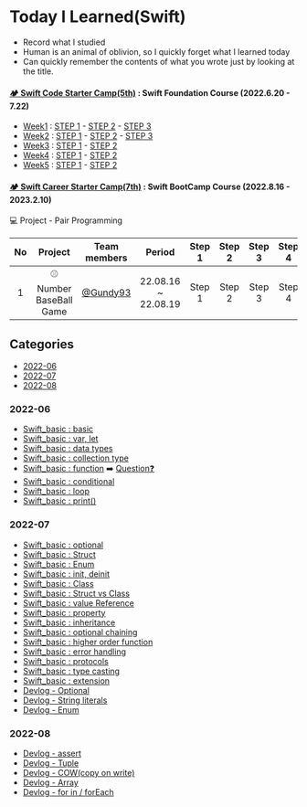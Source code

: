 # Today I Learned(Swift)

- Record what I studied
- Human is an animal of oblivion, so I quickly forget what I learned today
- Can quickly remember the contents of what you wrote just by looking at the title.

#### [🏕 Swift Code Starter Camp(5th)](https://www.yagom-academy.kr/camp/code-starter) : Swift Foundation Course (2022.6.20 - 7.22)
- [Week1](https://github.com/JaeKimdev/swift-starter-week1/commits/ss_5_menemene) : [STEP 1](https://github.com/yagom-academy/swift-starter-week1/pull/252) - [STEP 2](https://github.com/yagom-academy/swift-starter-week1/pull/281) - [STEP 3](https://github.com/yagom-academy/swift-starter-week1/pull/304)
- [Week2](https://github.com/JaeKimdev/swift-starter-week2/commits/ss_5_menemene) : [STEP 1](https://github.com/yagom-academy/swift-starter-week2/pull/269) - [STEP 2](https://github.com/yagom-academy/swift-starter-week2/pull/283) - [STEP 3](https://github.com/yagom-academy/swift-starter-week2/pull/297)
- [Week3](https://github.com/JaeKimdev/swift-starter-week3/tree/ss_5_menemene) : [STEP 1](https://github.com/yagom-academy/swift-starter-week3/pull/117) - [STEP 2](https://github.com/yagom-academy/swift-starter-week3/pull/123)
- [Week4](https://github.com/JaeKimdev/swift-starter-week4/tree/ss_5_menemene) : [STEP 1](https://github.com/yagom-academy/swift-starter-week4/pull/62) - [STEP 2](https://github.com/yagom-academy/swift-starter-week4/pull/66)
- [Week5](https://github.com/JaeKimdev/swift-starter-week5/tree/ss_5_menemene) : [STEP 1](https://github.com/yagom-academy/swift-starter-week5/pull/14) - [STEP 2](https://github.com/yagom-academy/swift-starter-week5/pull/16)

#### [🏕 Swift Career Starter Camp(7th)](https://www.yagom-academy.kr/camp/career-starter) : Swift BootCamp Course (2022.8.16 - 2023.2.10)

💻 Project - Pair Programming

| No | Project |Team members| Period | Step 1	| Step 2 | Step 3 | Step 4 | Reviewer |
|:--:|:--:|:--:|:--:|:--:|:--:|:--:|:--:|:--:|
| 1 | ⚾️ Number BaseBall Game |[@Gundy93](https://github.com/Gundy93)| 22.08.16 ~ 22.08.19 | Step 1 | Step 2 | Step 3 | Step 4 | Reviewer |

## Categories
- [2022-06](#2022-06)
- [2022-07](#2022-07)
- [2022-08](#2022-08)

### 2022-06
- [Swift_basic : basic](https://github.com/JaeKimdev/TIL/blob/main/Swift/swift_basic/01_introduce.md)
- [Swift_basic : var, let](https://github.com/JaeKimdev/TIL/blob/main/Swift/swift_basic/02_let_var.md)
- [Swift_basic : data types](https://github.com/JaeKimdev/TIL/blob/main/Swift/swift_basic/03_data_types.md)
- [Swift_basic : collection type](https://github.com/JaeKimdev/TIL/blob/main/Swift/swift_basic/04_collection_types.md)
- [Swift_basic : function](https://github.com/JaeKimdev/TIL/blob/main/Swift/swift_basic/05_fuction.md) ➡️ [Question❓](https://github.com/JaeKimdev/TIL/blob/main/Swift/swift_basic/function_question.md)
- [Swift_basic : conditional](https://github.com/JaeKimdev/TIL/blob/main/Swift/swift_basic/06_conditional.md)
- [Swift_basic : loop](https://github.com/JaeKimdev/TIL/blob/main/Swift/swift_basic/07_loop.md)
- [Swift_basic : print()](https://github.com/JaeKimdev/TIL/blob/main/Swift/swift_basic/print.md)

### 2022-07
- [Swift_basic : optional](https://github.com/JaeKimdev/TIL/blob/main/Swift/swift_basic/08_%20optional.md)
- [Swift_basic : Struct](https://github.com/JaeKimdev/TIL/blob/main/Swift/swift_basic/09_%20struct.md)
- [Swift_basic : Enum](https://github.com/JaeKimdev/TIL/blob/main/Swift/swift_basic/11_enum.md)
- [Swift_basic : init, deinit](https://github.com/JaeKimdev/TIL/blob/main/Swift/swift_basic/16_init_deinit.md)
- [Swift_basic : Class](https://github.com/JaeKimdev/TIL/blob/main/Swift/swift_basic/10_class.md)
- [Swift_basic : Struct vs Class](https://github.com/JaeKimdev/TIL/blob/main/Swift/swift_basic/12_Struct_vs_Class.md)
- [Swift_basic : value Reference](https://github.com/JaeKimdev/TIL/blob/main/Swift/swift_basic/12_value_reference.md)
- [Swift_basic : property](https://github.com/JaeKimdev/TIL/blob/main/Swift/swift_basic/14_property.md)
- [Swift_basic : inheritance](https://github.com/JaeKimdev/TIL/blob/main/Swift/swift_basic/15_inheritance.md)
- [Swift_basic : optional chaining](https://github.com/JaeKimdev/TIL/blob/main/Swift/swift_basic/17_optional_chaining.md)
- [Swift_basic : higher order function](https://github.com/JaeKimdev/TIL/blob/main/Swift/swift_basic/23_higher_order_function.md)
- [Swift_basic : error handling](https://github.com/JaeKimdev/TIL/blob/main/Swift/swift_basic/22_error_handling.md)
- [Swift_basic : protocols](https://github.com/JaeKimdev/TIL/blob/main/Swift/swift_basic/20_protocol.md)
- [Swift_basic : type casting](https://github.com/JaeKimdev/TIL/blob/main/Swift/swift_basic/18_type_casting.md)
- [Swift_basic : extension](https://github.com/JaeKimdev/TIL/blob/main/Swift/swift_basic/21_extension.md)
- [Devlog - Optional](https://jaekimdev.github.io/p/%EC%98%B5%EC%85%94%EB%84%90-optional/)
- [Devlog - String literals](https://jaekimdev.github.io/p/string-literals/)
- [Devlog - Enum](https://jaekimdev.github.io/p/enum-%EC%97%B4%EA%B1%B0%ED%98%95/)

### 2022-08
- [Devlog - assert](https://jaekimdev.github.io/p/assert-%EC%95%8C%EC%95%84%EB%B3%B4%EA%B8%B0/)
- [Devlog - Tuple](https://jaekimdev.github.io/p/tuple-%EC%95%8C%EC%95%84%EB%B3%B4%EA%B8%B0/)
- [Devlog - COW(copy on write)](https://jaekimdev.github.io/p/cowcopy-on-write/)
- [Devlog - Array](https://jaekimdev.github.io/p/array%EC%99%80-%EC%9E%90%EC%A3%BC-%EC%82%AC%EC%9A%A9%ED%95%98%EB%8A%94-%EB%A9%94%EC%84%9C%EB%93%9C/)
- [Devlog - for in / forEach](https://jaekimdev.github.io/p/for-in-/-foreach-%EB%B9%84%EA%B5%90/)
